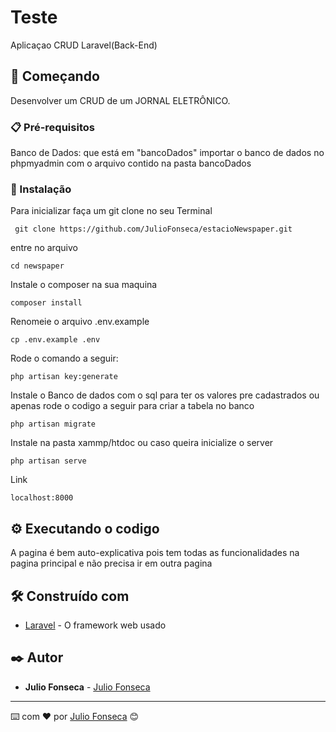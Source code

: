 
# Teste 

Aplicaçao CRUD Laravel(Back-End)

## 🚀 Começando

Desenvolver um CRUD de um JORNAL ELETRÔNICO.

### 📋 Pré-requisitos

Banco de Dados: que está em "bancoDados"
importar o banco de dados no phpmyadmin com o arquivo contido na pasta bancoDados

### 🔧 Instalação

Para inicializar faça um git clone no seu Terminal

```
 git clone https://github.com/JulioFonseca/estacioNewspaper.git
```
entre no arquivo

```
cd newspaper
```
Instale o composer na sua maquina

```
composer install
```
Renomeie o arquivo .env.example

```
cp .env.example .env 
```

Rode o comando a seguir:

```
php artisan key:generate
```

Instale o Banco de dados com o sql para ter os valores pre cadastrados
ou apenas rode o codigo a seguir para criar a tabela no banco

```
php artisan migrate
```
Instale na pasta xammp/htdoc ou caso queira inicialize o server

```
php artisan serve
```
Link

```
localhost:8000
```

## ⚙️ Executando o codigo

A pagina é bem auto-explicativa pois tem todas as 
funcionalidades na pagina principal e não precisa ir em outra pagina



## 🛠️ Construído com

* [Laravel](https://laravel.com/docs/8.x) - O framework web usado

## ✒️ Autor

* **Julio Fonseca**  - [Julio Fonseca](https://github.com/JulioFonseca)

---

⌨️ com ❤️ por [Julio Fonseca](https://github.com/JulioFonseca) 😊
